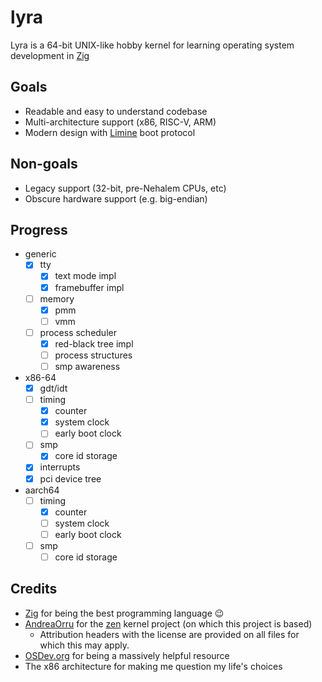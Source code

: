 # lyra

Lyra is a 64-bit UNIX-like hobby kernel for learning operating system development in [Zig](https://ziglang.org/)

## Goals

- Readable and easy to understand codebase
- Multi-architecture support (x86, RISC-V, ARM)
- Modern design with [Limine](https://github.com/limine-bootloader/limine) boot protocol

## Non-goals

- Legacy support (32-bit, pre-Nehalem CPUs, etc)
- Obscure hardware support (e.g. big-endian)

## Progress

- generic
  - [x] tty
    - [x] text mode impl
    - [x] framebuffer impl
  - [ ] memory
    - [x] pmm
    - [ ] vmm
  - [ ] process scheduler
    - [x] red-black tree impl
    - [ ] process structures
    - [ ] smp awareness
- x86-64
  - [x] gdt/idt
  - [ ] timing
    - [x] counter
    - [x] system clock
    - [ ] early boot clock
  - [ ] smp
    - [x] core id storage
  - [x] interrupts
  - [x] pci device tree
- aarch64
  - [ ] timing
    - [x] counter
    - [ ] system clock
    - [ ] early boot clock
  - [ ] smp
    - [ ] core id storage

## Credits

- [Zig](https://ziglang.org/) for being the best programming language 😉
- [AndreaOrru](https://github.com/AndreaOrru) for the [zen](https://github.com/AndreaOrru/zen/tree/reboot) kernel project (on which this project is based)
  - Attribution headers with the license are provided on all files for which this may apply.
- [OSDev.org](https://wiki.osdev.org/) for being a massively helpful resource
- The x86 architecture for making me question my life's choices
